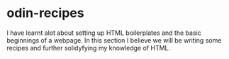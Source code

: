 # odin-recipes
I have learnt alot about setting up HTML boilerplates and the basic beginnings of a webpage. 
In this section I believe we will be writing some recipes and further solidyfying my knowledge of HTML.